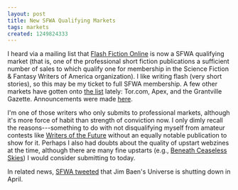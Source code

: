 ```yaml
---
layout: post
title: New SFWA Qualifying Markets
tags: markets
created: 1249824333
---
```

I heard via a mailing list that [Flash Fiction Online](http://www.flashfictiononline.com/) is now a SFWA qualifying market (that is, one of the professional short fiction publications a sufficient number of sales to which qualify one for membership in the Science Fiction & Fantasy Writers of America organization).  I like writing flash (very short stories), so this may be my ticket to full SFWA membership.  A few other markets have gotten onto [the list](http://www.sfwa.org/join-us/sfwa-membership-requirements/#shortfiction) lately:  Tor.com, Apex, and the Grantville Gazette.  Announcements were made [here](http://www.sfwa.org/tag/qualifying-market/).

I'm one of those writers who only submits to professional markets, although it's more force of habit than strength of conviction now.  I only dimly recall the reasons---something to do with not disqualifying myself from amateur contests like [Writers of the Future](http://www.writersofthefuture.com/) without an equally notable publication to show for it.  Perhaps I also had doubts about the quality of upstart webzines at the time, although there are many fine upstarts (e.g., [Beneath Ceaseless Skies](http://www.beneath-ceaseless-skies.com/)) I would consider submitting to today.

In related news, [SFWA tweeted](http://twitter.com/sfwa/status/3159005067) that Jim Baen's Universe is shutting down in April.
